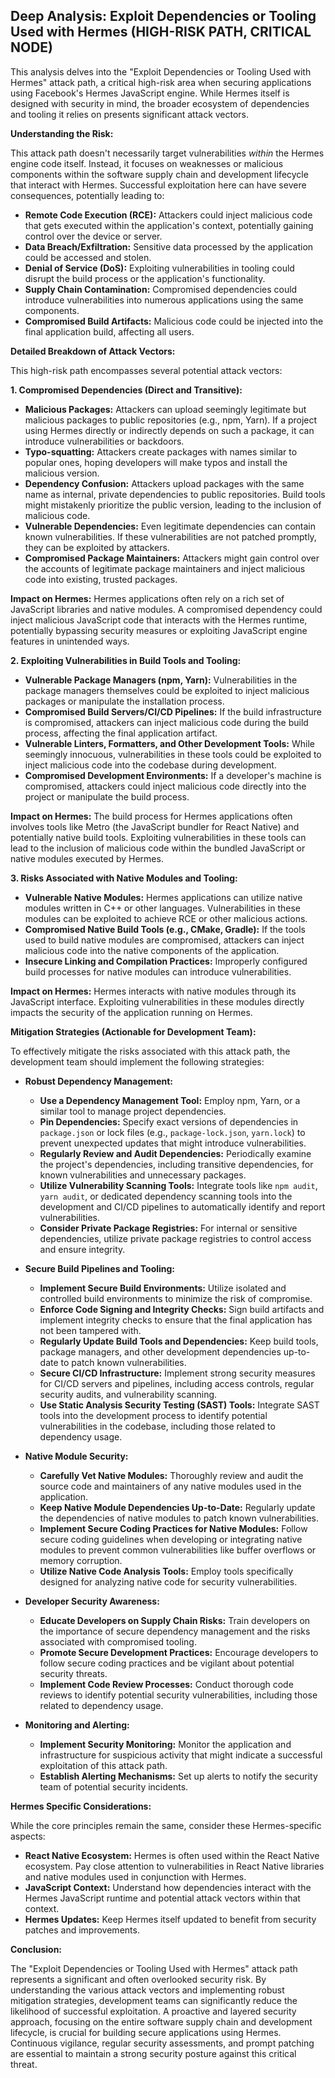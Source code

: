 ## Deep Analysis: Exploit Dependencies or Tooling Used with Hermes (HIGH-RISK PATH, CRITICAL NODE)

This analysis delves into the "Exploit Dependencies or Tooling Used with Hermes" attack path, a critical high-risk area when securing applications using Facebook's Hermes JavaScript engine. While Hermes itself is designed with security in mind, the broader ecosystem of dependencies and tooling it relies on presents significant attack vectors.

**Understanding the Risk:**

This attack path doesn't necessarily target vulnerabilities *within* the Hermes engine code itself. Instead, it focuses on weaknesses or malicious components within the software supply chain and development lifecycle that interact with Hermes. Successful exploitation here can have severe consequences, potentially leading to:

* **Remote Code Execution (RCE):**  Attackers could inject malicious code that gets executed within the application's context, potentially gaining control over the device or server.
* **Data Breach/Exfiltration:** Sensitive data processed by the application could be accessed and stolen.
* **Denial of Service (DoS):**  Exploiting vulnerabilities in tooling could disrupt the build process or the application's functionality.
* **Supply Chain Contamination:**  Compromised dependencies could introduce vulnerabilities into numerous applications using the same components.
* **Compromised Build Artifacts:**  Malicious code could be injected into the final application build, affecting all users.

**Detailed Breakdown of Attack Vectors:**

This high-risk path encompasses several potential attack vectors:

**1. Compromised Dependencies (Direct and Transitive):**

* **Malicious Packages:** Attackers can upload seemingly legitimate but malicious packages to public repositories (e.g., npm, Yarn). If a project using Hermes directly or indirectly depends on such a package, it can introduce vulnerabilities or backdoors.
* **Typo-squatting:** Attackers create packages with names similar to popular ones, hoping developers will make typos and install the malicious version.
* **Dependency Confusion:**  Attackers upload packages with the same name as internal, private dependencies to public repositories. Build tools might mistakenly prioritize the public version, leading to the inclusion of malicious code.
* **Vulnerable Dependencies:**  Even legitimate dependencies can contain known vulnerabilities. If these vulnerabilities are not patched promptly, they can be exploited by attackers.
* **Compromised Package Maintainers:** Attackers might gain control over the accounts of legitimate package maintainers and inject malicious code into existing, trusted packages.

**Impact on Hermes:**  Hermes applications often rely on a rich set of JavaScript libraries and native modules. A compromised dependency could inject malicious JavaScript code that interacts with the Hermes runtime, potentially bypassing security measures or exploiting JavaScript engine features in unintended ways.

**2. Exploiting Vulnerabilities in Build Tools and Tooling:**

* **Vulnerable Package Managers (npm, Yarn):**  Vulnerabilities in the package managers themselves could be exploited to inject malicious packages or manipulate the installation process.
* **Compromised Build Servers/CI/CD Pipelines:** If the build infrastructure is compromised, attackers can inject malicious code during the build process, affecting the final application artifact.
* **Vulnerable Linters, Formatters, and Other Development Tools:** While seemingly innocuous, vulnerabilities in these tools could be exploited to inject malicious code into the codebase during development.
* **Compromised Development Environments:** If a developer's machine is compromised, attackers could inject malicious code directly into the project or manipulate the build process.

**Impact on Hermes:**  The build process for Hermes applications often involves tools like Metro (the JavaScript bundler for React Native) and potentially native build tools. Exploiting vulnerabilities in these tools can lead to the inclusion of malicious code within the bundled JavaScript or native modules executed by Hermes.

**3. Risks Associated with Native Modules and Tooling:**

* **Vulnerable Native Modules:** Hermes applications can utilize native modules written in C++ or other languages. Vulnerabilities in these modules can be exploited to achieve RCE or other malicious actions.
* **Compromised Native Build Tools (e.g., CMake, Gradle):**  If the tools used to build native modules are compromised, attackers can inject malicious code into the native components of the application.
* **Insecure Linking and Compilation Practices:** Improperly configured build processes for native modules can introduce vulnerabilities.

**Impact on Hermes:**  Hermes interacts with native modules through its JavaScript interface. Exploiting vulnerabilities in these modules directly impacts the security of the application running on Hermes.

**Mitigation Strategies (Actionable for Development Team):**

To effectively mitigate the risks associated with this attack path, the development team should implement the following strategies:

* **Robust Dependency Management:**
    * **Use a Dependency Management Tool:**  Employ npm, Yarn, or a similar tool to manage project dependencies.
    * **Pin Dependencies:**  Specify exact versions of dependencies in `package.json` or lock files (e.g., `package-lock.json`, `yarn.lock`) to prevent unexpected updates that might introduce vulnerabilities.
    * **Regularly Review and Audit Dependencies:**  Periodically examine the project's dependencies, including transitive dependencies, for known vulnerabilities and unnecessary packages.
    * **Utilize Vulnerability Scanning Tools:** Integrate tools like `npm audit`, `yarn audit`, or dedicated dependency scanning tools into the development and CI/CD pipelines to automatically identify and report vulnerabilities.
    * **Consider Private Package Registries:** For internal or sensitive dependencies, utilize private package registries to control access and ensure integrity.

* **Secure Build Pipelines and Tooling:**
    * **Implement Secure Build Environments:**  Utilize isolated and controlled build environments to minimize the risk of compromise.
    * **Enforce Code Signing and Integrity Checks:**  Sign build artifacts and implement integrity checks to ensure that the final application has not been tampered with.
    * **Regularly Update Build Tools and Dependencies:** Keep build tools, package managers, and other development dependencies up-to-date to patch known vulnerabilities.
    * **Secure CI/CD Infrastructure:**  Implement strong security measures for CI/CD servers and pipelines, including access controls, regular security audits, and vulnerability scanning.
    * **Use Static Analysis Security Testing (SAST) Tools:** Integrate SAST tools into the development process to identify potential vulnerabilities in the codebase, including those related to dependency usage.

* **Native Module Security:**
    * **Carefully Vet Native Modules:** Thoroughly review and audit the source code and maintainers of any native modules used in the application.
    * **Keep Native Module Dependencies Up-to-Date:** Regularly update the dependencies of native modules to patch known vulnerabilities.
    * **Implement Secure Coding Practices for Native Modules:** Follow secure coding guidelines when developing or integrating native modules to prevent common vulnerabilities like buffer overflows or memory corruption.
    * **Utilize Native Code Analysis Tools:** Employ tools specifically designed for analyzing native code for security vulnerabilities.

* **Developer Security Awareness:**
    * **Educate Developers on Supply Chain Risks:**  Train developers on the importance of secure dependency management and the risks associated with compromised tooling.
    * **Promote Secure Development Practices:** Encourage developers to follow secure coding practices and be vigilant about potential security threats.
    * **Implement Code Review Processes:** Conduct thorough code reviews to identify potential security vulnerabilities, including those related to dependency usage.

* **Monitoring and Alerting:**
    * **Implement Security Monitoring:** Monitor the application and infrastructure for suspicious activity that might indicate a successful exploitation of this attack path.
    * **Establish Alerting Mechanisms:** Set up alerts to notify the security team of potential security incidents.

**Hermes Specific Considerations:**

While the core principles remain the same, consider these Hermes-specific aspects:

* **React Native Ecosystem:** Hermes is often used within the React Native ecosystem. Pay close attention to vulnerabilities in React Native libraries and native modules used in conjunction with Hermes.
* **JavaScript Context:** Understand how dependencies interact with the Hermes JavaScript runtime and potential attack vectors within that context.
* **Hermes Updates:** Keep Hermes itself updated to benefit from security patches and improvements.

**Conclusion:**

The "Exploit Dependencies or Tooling Used with Hermes" attack path represents a significant and often overlooked security risk. By understanding the various attack vectors and implementing robust mitigation strategies, development teams can significantly reduce the likelihood of successful exploitation. A proactive and layered security approach, focusing on the entire software supply chain and development lifecycle, is crucial for building secure applications using Hermes. Continuous vigilance, regular security assessments, and prompt patching are essential to maintain a strong security posture against this critical threat.
